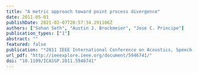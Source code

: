 ```yaml
---
title: "A metric approach toward point process divergence"
date: 2011-05-01
publishDate: 2021-02-07T20:57:34.291106Z
authors: ["Sohan Seth", "Austin J. Brockmeier", "Jose C. Principe"]
publication_types: ["1"]
abstract: ""
featured: false
publication: "*2011 IEEE International Conference on Acoustics, Speech and Signal Processing (ICASSP)*"
url_pdf: "http://ieeexplore.ieee.org/document/5946741/"
doi: "10.1109/ICASSP.2011.5946741"
---
```


